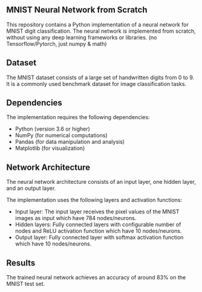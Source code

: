 ## MNIST Neural Network from Scratch
This repository contains a Python implementation of a neural network for MNIST digit classification. The neural network is implemented from scratch, without using any deep learning frameworks or libraries. (no Tensorflow/Pytorch, just numpy & math)

## Dataset
The MNIST dataset consists of a large set of handwritten digits from 0 to 9. It is a commonly used benchmark dataset for image classification tasks.

## Dependencies
The implementation requires the following dependencies:

- Python (version 3.6 or higher)
- NumPy (for numerical computations)
- Pandas (for data manipulation and analysis)
- Matplotlib (for visualization)

## Network Architecture
The neural network architecture consists of an input layer, one hidden layer, and an output layer.

The implementation uses the following layers and activation functions:

- Input layer: The input layer receives the pixel values of the MNIST images as input which have 784 nodes/neurons.
- Hidden layers: Fully connected layers with configurable number of nodes and ReLU activation function which have 10 nodes/neurons.
- Output layer: Fully connected layer with softmax activation function which have 10 nodes/neurons.

## Results
The trained neural network achieves an accuracy of around 83% on the MNIST test set.
